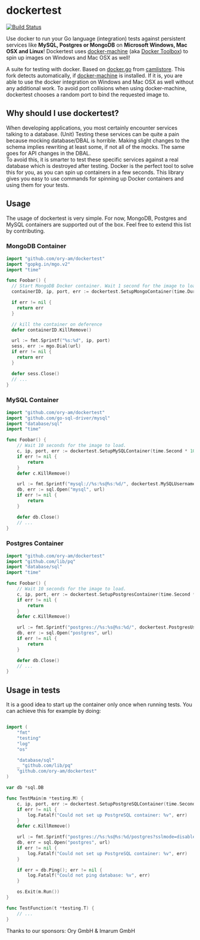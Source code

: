 # dockertest

[![Build Status](https://travis-ci.org/ory-am/dockertest.svg)](https://travis-ci.org/ory-am/dockertest)

Use docker to run your Go language (integration) tests against persistent services like **MySQL, Postgres or MongoDB** on **Microsoft Windows, Mac OSX and Linux**! Dockertest uses [docker-machine](https://docs.docker.com/machine/) (aka [Docker Toolbox](https://www.docker.com/toolbox)) to spin up images on Windows and Mac OSX as well!

A suite for testing with docker. Based on  [docker.go](https://github.com/camlistore/camlistore/blob/master/pkg/test/dockertest/docker.go) from [camlistore](https://github.com/camlistore/camlistore).
This fork detects automatically, if [docker-machine](https://docs.docker.com/machine/) is installed. If it is, you are able to use the docker integration on Windows and Mac OSX as well without any additional work. To avoid port collisions when using docker-machine, dockertest chooses a random port to bind the requested image to.

## Why should I use dockertest?

When developing applications, you most certainly encounter services talking to a database. (Unit) Testing these services can be quite a pain because mocking database/DBAL is horrible. Making slight changes to the schema implies rewriting at least some, if not all of the mocks. The same goes for API changes in the DBAL.  
To avoid this, it is smarter to test these specific services against a real database which is destroyed after testing. Docker is the perfect tool to solve this for you, as you can spin up containers in a few seconds. This library gives you easy to use commands for spinning up Docker containers and using them for your tests.

## Usage

The usage of dockertest is very simple. For now, MongoDB, Postgres and MySQL containers are supported out of the box. Feel free to extend this list by contributing.

### MongoDB Container

```go
import "github.com/ory-am/dockertest"
import "gopkg.in/mgo.v2"
import "time"

func Foobar() {
  // Start MongoDB Docker container. Wait 1 second for the image to load.
  containerID, ip, port, err := dockertest.SetupMongoContainer(time.Duration * 10)

  if err != nil {
    return err
  }

  // kill the container on deference
  defer containerID.KillRemove()

  url := fmt.Sprintf("%s:%d", ip, port)
  sess, err := mgo.Dial(url)
  if err != nil {
    return err
  }

  defer sess.Close()
  // ...
}
```

### MySQL Container

```go
import "github.com/ory-am/dockertest"
import "github.com/go-sql-driver/mysql"
import "database/sql"
import "time"

func Foobar() {
    // Wait 10 seconds for the image to load.
    c, ip, port, err := dockertest.SetupMySQLContainer(time.Second * 10)
    if err != nil {
        return
    }
    defer c.KillRemove()

    url := fmt.Sprintf("mysql://%s:%s@%s:%d/", dockertest.MySQLUsername, dockertest.MySQLPassword, ip, port)
    db, err := sql.Open("mysql", url)
    if err != nil {
        return
    }

    defer db.Close()
    // ...
}
```
### Postgres Container

```go
import "github.com/ory-am/dockertest"
import "github.com/lib/pq"
import "database/sql"
import "time"

func Foobar() {
    // Wait 10 seconds for the image to load.
    c, ip, port, err := dockertest.SetupPostgresContainer(time.Second * 10)
    if err != nil {
        return
    }
    defer c.KillRemove()

    url := fmt.Sprintf("postgres://%s:%s@%s:%d/", dockertest.PostgresUsername, dockertest.PostgresPassword, ip, port)
    db, err := sql.Open("postgres", url)
    if err != nil {
        return
    }

    defer db.Close()
    // ...
}
```

## Usage in tests

It is a good idea to start up the container only once when running tests. You can achieve this for example by doing:

```go

import (
	"fmt"
	"testing"
    "log"
	"os"

	"database/sql"
	_ "github.com/lib/pq"
	"github.com/ory-am/dockertest"
)

var db *sql.DB

func TestMain(m *testing.M) {
	c, ip, port, err := dockertest.SetupPostgreSQLContainer(time.Second * 5)
	if err != nil {
		log.Fatalf("Could not set up PostgreSQL container: %v", err)
	}
	defer c.KillRemove()

	url := fmt.Sprintf("postgres://%s:%s@%s:%d/postgres?sslmode=disable", dockertest.PostgresUsername, dockertest.PostgresPassword, ip, port)
	db, err = sql.Open("postgres", url)
	if err != nil {
		log.Fatalf("Could not set up PostgreSQL container: %v", err)
	}

	if err = db.Ping(); err != nil {
		log.Fatalf("Could not ping database: %v", err)
	}

	os.Exit(m.Run())
}

func TestFunction(t *testing.T) {
    // ...
}
```


Thanks to our sponsors: Ory GmbH & Imarum GmbH
